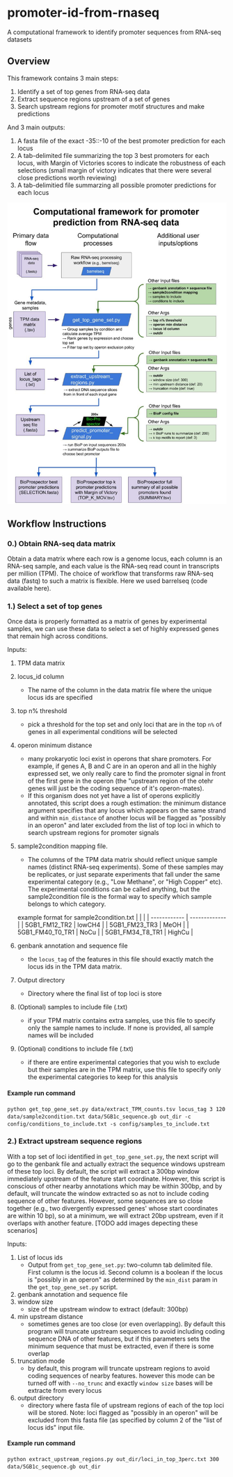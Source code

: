 # promoter-id-from-rnaseq
A computational framework to identify promoter sequences from RNA-seq datasets

## Overview
This framework contains 3 main steps:
1. Identify a set of top genes from RNA-seq data
1. Extract sequence regions upstream of a set of genes
1. Search upstream regions for promoter motif structures and make predictions

And 3 main outputs:
1. A fasta file of the exact -35::-10 of the best promoter prediction for each locus
1. A tab-delimited file summarizing the top 3 best promoters for each locus, with Margin of Victories scores to indicate the robustness of each selections (small margin of victory indicates that there were several close predictions worth reviewing)
1. A tab-delimitied file summarzing all possible promoter predictions for each locus

<img src="comp_framework_diagram.jpg" alt="Computational Framework" width="600"/>

## Workflow Instructions

### 0.) Obtain RNA-seq data matrix
Obtain a data matrix where each row is a genome locus, each column is an RNA-seq sample, and each value is the RNA-seq read count in transcripts per million (TPM). The choice of workflow that transforms raw RNA-seq data (fastq) to such a matrix is flexible. Here we used barrelseq (code available here).

### 1.) Select a set of top genes
Once data is properly formatted as a matrix of genes by experimental samples, we can use these data to select a set of highly expressed genes that remain high across conditions.

Inputs:
1. TPM data matrix
1. locus_id column
    * The name of the column in the data matrix file where the unique locus ids are specified
1. top n% threshold
    * pick a threshold for the top set and only loci that are in the top `n%` of genes in all experimental conditions will be selected
1. operon minimum distance
    * many prokaryotic loci exist in operons that share promoters. For example, if genes A, B and C are in an operon and all in the highly expressed set, we only really care to find the promoter signal in front of the first gene in the operon (the "upstream region of the otehr genes will just be the coding sequence of it's operon-mates).
    * If this organism does not yet have a list of operons explicitly annotated, this script does a rough estimation: the minimum distance argument specifies that any locus which appears on the same strand and within `min_distance` of another locus will be flagged as "possibly in an operon" and later excluded from the list of top loci in which to search upstream regions for promoter signals
1. sample2condition mapping file. 
    * The columns of the TPM data matrix should reflect unique sample names (distinct RNA-seq experiments). Some of these samples may be replicates, or just separate experiments that fall under the same experimental category (e.g., "Low Methane", or "High Copper" etc). The experimental conditions can be called anything, but the sample2condition file is the formal way to specify which sample belongs to which category.

    example format for sample2condition.txt
    | | |
    | ------------ | ------------- |
    | 5GB1_FM12_TR2 | lowCH4 |
    | 5GB1_FM23_TR3 | MeOH |
    | 5GB1_FM40_T0_TR1 | NoCu |
    | 5GB1_FM34_T8_TR1 | HighCu |
  
1. genbank annotation and sequence file
    * the `locus_tag` of the features in this file should exactly match the locus ids in the TPM data matrix. 
1. Output directory
    * Directory where the final list of top loci is store 
1. (Optional) samples to include file (.txt)
    * if your TPM matrix contains extra samples, use this file to specify only the sample names to include. If none is provided, all sample names will be included
1. (Optional) conditions to include file (.txt)
    * if there are entire experimental categories that you wish to exclude but their samples are in the TPM matrix, use this file to specify only the experimental categories to keep for this analysis


#### Example run command
`python get_top_gene_set.py data/extract_TPM_counts.tsv locus_tag 3 120 data/sample2condition.txt data/5GB1c_sequence.gb out_dir -c config/conditions_to_include.txt -s config/samples_to_include.txt`

### 2.) Extract upstream sequence regions
With a top set of loci identified in `get_top_gene_set.py`, the next script will go to the genbank file and actually extract the sequence windows upstream of these top loci. By default, the script will extract a 300bp window immediately upstream of the feature start coordinate. However, this script is conscious of other nearby annotations which may be within 300bp, and by default, will truncate the window extracted so as not to include coding sequence of other features. However, some sequences are so close together (e.g., two divergently expressed genes' whose start coordinates are within 10 bp), so at a minimum, we will extract 20bp upstream, even if it overlaps with another feature. [TODO add images depecting these scenarios]

Inputs:
1. List of locus ids
    * Output from `get_top_gene_set.py`: two-column tab delimited file. First column is the locus id. Second column is a boolean if the locus is "possibly in an operon" as determined by the `min_dist` param in the `get_top_gene_set.py` script.
1. genbank annotation and sequence file
1. window size
    * size of the upstream window to extract (default: 300bp)
1. min upstream distance
    * sometimes genes are too close (or even overlapping). By default this program will truncate upstream sequences to avoid including coding sequence DNA of other features, but if this parameters sets the minimum sequence that must be extracted, even if there is some overlap
1. truncation mode
    * by default, this program will truncate upstream regions to avoid coding sequences of nearby features. however this mode can be turned off with `--no_trunc` and exactly `window size` bases will be extracte from every locus
1. output directory
    * directory where fasta file of upstream regions of each of the top loci will be stored. Note: loci flagged as "possibly in an operon" will be excluded from this fasta file (as specified by column 2 of the "list of locus ids" input file.
    
#### Example run command
`python extract_upstream_regions.py out_dir/loci_in_top_3perc.txt 300 data/5GB1c_sequence.gb out_dir`

